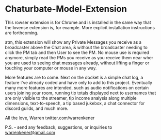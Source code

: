 # Chaturbate-Model-Extension

This rowser extension is for Chrome and is installed in the same way that the lovense extension is, for example. More explicit installation instructions are forthcoming.

atm, this extension will show any Private Messages you receive as a broadcaster above the Chat area, & without the broadcaster needing to click the PM tab and then User to see the PM. No mouse use is required anymore, simply read the PMs you receive as you receive them near wher you are used to seeing chat messages already, without lifting a finger or touching your computer or mouse in any way.

More features are to come. Next on the docket is a simple chat log, a feature I've already coded and have only to add to this project. Eventually many more features are intended, such as audio notifications on certain users joining your room, running tip totals displayed next to usernames that are only visible to the streamer, tip income analysis along multiple dimensions, text-to-speech, a tip based jukebox, a chat connector for discord guilds, and much more.

All the love,
Warren
twitter.com/warrenkener

P.S. - send any feedback, suggestions, or inquiries to warrenkener@gmail.com
